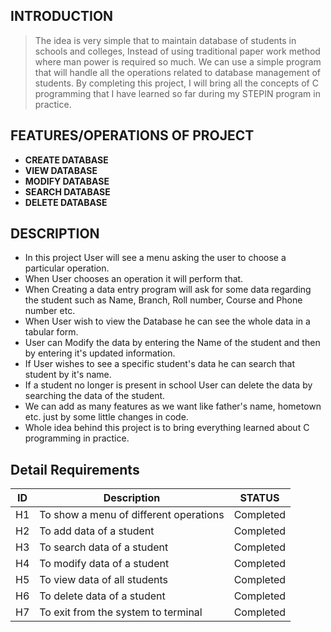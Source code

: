 ## INTRODUCTION
>The idea is very simple that to maintain database of students in schools and colleges, Instead of using traditional paper work method where man power is required so much. We can use a simple program that will handle all the operations related to database management of students.
>By completing this project, I will bring all the concepts of C programming that I have learned so far during my STEPIN program in practice.

## FEATURES/OPERATIONS OF PROJECT
- **CREATE DATABASE**
- **VIEW DATABASE**
- **MODIFY DATABASE**
- **SEARCH DATABASE**
- **DELETE DATABASE**

## DESCRIPTION
- In this project User will see a menu asking the user to choose a particular operation. 
- When User chooses an operation it will perform that. 
- When Creating a data entry program will ask for some data regarding the student such as Name, Branch, Roll number, Course and Phone number etc. 
- When User wish to view the Database he can see the whole data in a tabular form. 
- User can Modify the data by entering the Name of the student and then by entering it's updated information.
- If User wishes to see a specific student's data he can search that student by it's name.
- If a student no longer is present in school User can delete the data by searching the data of the student.
- We can add as many features as we want like father's name, hometown etc. just by some little changes in code.
- Whole idea behind this project is to bring everything learned about C programming in practice.

## Detail Requirements

| ID | Description | STATUS |
| --- | --- | --- |
| H1 | To show a menu of different operations | Completed |
| H2 | To add data of a student | Completed |
| H3 | To search data of a student | Completed |
| H4 | To modify data of a student | Completed |
| H5 | To view data of all students | Completed |
| H6 | To delete data of a student | Completed |
| H7 | To exit from the system to terminal | Completed |
